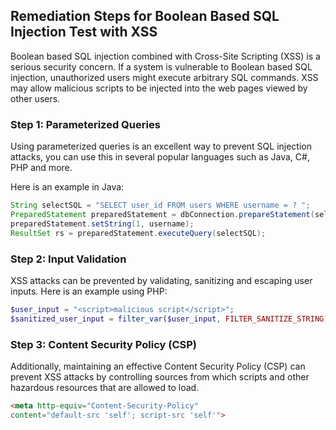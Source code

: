 

## Remediation Steps for Boolean Based SQL Injection Test with XSS

Boolean based SQL injection combined with Cross-Site Scripting (XSS) is a serious security concern. If a system is vulnerable to Boolean based SQL injection, unauthorized users might execute arbitrary SQL commands. XSS may allow malicious scripts to be injected into the web pages viewed by other users.

### Step 1: Parameterized Queries
Using parameterized queries is an excellent way to prevent SQL injection attacks, you can use this in several popular languages such as Java, C#, PHP and more.

Here is an example in Java:

```java
String selectSQL = "SELECT user_id FROM users WHERE username = ? ";
PreparedStatement preparedStatement = dbConnection.prepareStatement(selectSQL);
preparedStatement.setString(1, username);
ResultSet rs = preparedStatement.executeQuery(selectSQL);
```

### Step 2: Input Validation
XSS attacks can be prevented by validating, sanitizing and escaping user inputs.
Here is an example using PHP:

```php
$user_input = "<script>malicious script</script>";
$sanitized_user_input = filter_var($user_input, FILTER_SANITIZE_STRING);
```

### Step 3: Content Security Policy (CSP)
Additionally, maintaining an effective Content Security Policy (CSP) can prevent XSS attacks by controlling sources from which scripts and other hazardous resources that are allowed to load.

```html
<meta http-equiv="Content-Security-Policy" 
content="default-src 'self'; script-src 'self'">
```
